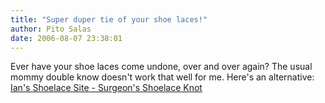 ```yaml
---
title: "Super duper tie of your shoe laces!"
author: Pito Salas
date: 2006-08-07 23:38:01
---
```

Ever have your shoe laces come undone, over and over again? The usual mommy
double know doesn't work that well for me. Here's an alternative: [ Ian's
Shoelace Site - Surgeon's Shoelace
Knot](<http://www.fieggen.com/shoelace/surgeonknot.htm> "      Ian's Shoelace
Site - Surgeon's Shoelace Knot")


